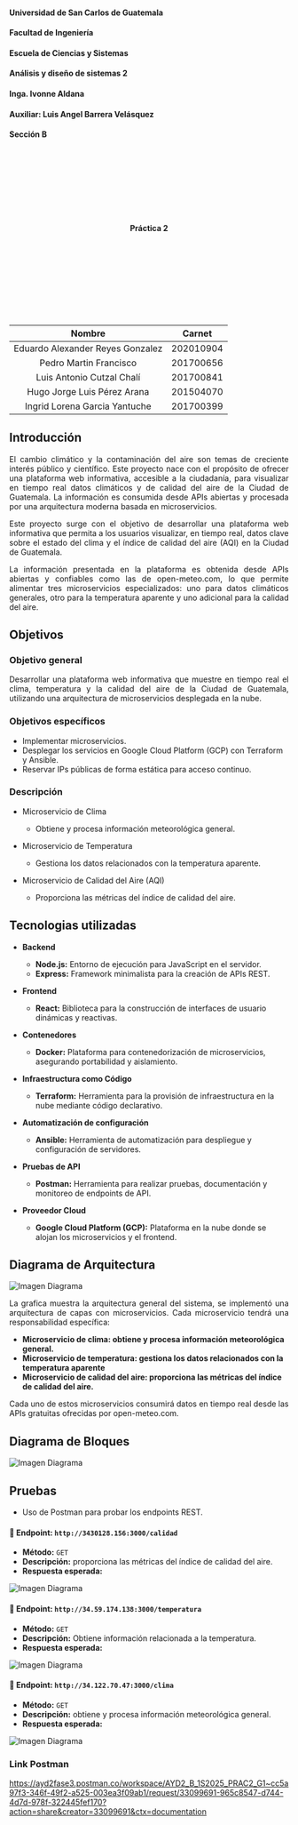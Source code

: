 #### Universidad de San Carlos de Guatemala
#### Facultad de Ingeniería
#### Escuela de Ciencias y Sistemas
#### Análisis y diseño de sistemas 2
#### Inga. Ivonne Aldana
#### Auxiliar: Luis Angel Barrera Velásquez
#### Sección B
<br><br><br><br><br><br><br>
<p style="text-align: center;"><strong> Práctica 2<br>  <br>
</strong></p>
<br><br><br><br><br><br><br>

| Nombre                              | Carnet    |
| :---:                               |  :----:   |
| Eduardo Alexander Reyes Gonzalez    | 202010904 |
| Pedro Martin Francisco              | 201700656 |
| Luis Antonio Cutzal Chalí           | 201700841 |
| Hugo Jorge Luis Pérez Arana         | 201504070 |
| Ingrid Lorena Garcia Yantuche       | 201700399 |

## Introducción
<style>
p { text-align: justify; }
</style>
El cambio climático y la contaminación del aire son temas de creciente interés público y científico. Este proyecto nace con el propósito de ofrecer una plataforma web informativa, accesible a la ciudadanía, para visualizar en tiempo real datos climáticos y de calidad del aire de la Ciudad de Guatemala. La información es consumida desde APIs abiertas y procesada por una arquitectura moderna basada en microservicios.

Este proyecto surge con el objetivo de desarrollar una plataforma web informativa que permita a los usuarios visualizar, en tiempo real, datos clave sobre el estado del clima y el índice de calidad del aire (AQI) en la Ciudad de Guatemala.

La información presentada en la plataforma es obtenida desde APIs abiertas y confiables como las de open-meteo.com, lo que permite alimentar tres microservicios especializados: uno para datos climáticos generales, otro para la temperatura aparente y uno adicional para la calidad del aire. 


## Objetivos
### Objetivo general
Desarrollar una plataforma web informativa que muestre en tiempo real el clima, temperatura y la calidad del aire de la Ciudad de Guatemala, utilizando una arquitectura de microservicios desplegada en la nube.

### Objetivos específicos
- Implementar microservicios.
- Desplegar los servicios en Google Cloud Platform (GCP) con Terraform y Ansible.
- Reservar IPs públicas de forma estática para acceso continuo.


### Descripción

- Microservicio de Clima
  - Obtiene y procesa información meteorológica general.

- Microservicio de Temperatura
  - Gestiona los datos relacionados con la temperatura aparente.

- Microservicio de Calidad del Aire (AQI)
  - Proporciona las métricas del índice de calidad del aire.

## Tecnologias utilizadas
- **Backend**
  - **Node.js:** Entorno de ejecución para JavaScript en el servidor.
  - **Express:** Framework minimalista para la creación de APIs REST.

- **Frontend**
  - **React:** Biblioteca para la construcción de interfaces de usuario dinámicas y reactivas.

- **Contenedores**
  - **Docker:** Plataforma para contenedorización de microservicios, asegurando portabilidad y aislamiento.

- **Infraestructura como Código**
  - **Terraform:** Herramienta para la provisión de infraestructura en la nube mediante código declarativo.

- **Automatización de configuración**
  - **Ansible:** Herramienta de automatización para despliegue y configuración de servidores.

- **Pruebas de API**
  - **Postman:** Herramienta para realizar pruebas, documentación y monitoreo de endpoints de API.

- **Proveedor Cloud**
  - **Google Cloud Platform (GCP):** Plataforma en la nube donde se alojan los microservicios y el frontend.

## Diagrama de Arquitectura

![Imagen Diagrama](img/Diagrama.png)

La grafica muestra la arquitectura general del sistema, se implementó una arquitectura de capas con microservicios. Cada microservicio tendrá una responsabilidad específica:

- **Microservicio de clima: obtiene y procesa información meteorológica general.**
- **Microservicio de temperatura: gestiona los datos relacionados con la temperatura aparente**
- **Microservicio de calidad del aire: proporciona las métricas del índice de calidad del aire.**


Cada uno de estos microservicios consumirá datos en tiempo real desde las APIs gratuitas
ofrecidas por open-meteo.com.

## Diagrama de Bloques
![Imagen Diagrama](img/Diagrama_bloques.png)

## Pruebas

  - Uso de Postman para probar los endpoints REST.


#### 🔹 Endpoint: `http://3430128.156:3000/calidad`
- **Método:** `GET`
- **Descripción:** proporciona las métricas del índice de calidad del aire.
- **Respuesta esperada:**

![Imagen Diagrama](img/p1.jpeg)


#### 🔹 Endpoint: `http://34.59.174.138:3000/temperatura`
- **Método:** `GET`
- **Descripción:** Obtiene información relacionada a la temperatura.
- **Respuesta esperada:**

![Imagen Diagrama](img/p2.jpeg)


#### 🔹 Endpoint: `http://34.122.70.47:3000/clima`
- **Método:** `GET`
- **Descripción:** obtiene y procesa información meteorológica general.
- **Respuesta esperada:**

![Imagen Diagrama](img/p3.jpeg)

###  Link Postman

https://ayd2fase3.postman.co/workspace/AYD2_B_1S2025_PRAC2_G1~cc5a97f3-346f-49f2-a525-003ea3f09ab1/request/33099691-965c8547-d744-4d7d-978f-322445fef170?action=share&creator=33099691&ctx=documentation
